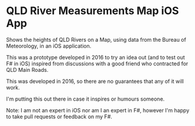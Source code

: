 # QLD River Measurements Map iOS App

Shows the heights of QLD Rivers on a Map, using data from the Bureau of Meteorology, in an iOS application.

This was a prototype developed in 2016 to try an idea out (and to test out F# in iOS) inspired from discussions with a good friend who contracted for QLD Main Roads.

This was developed in 2016, so there are no guarantees that any of it will work.

I'm putting this out there in case it inspires or humours someone.

Note: I am not an expert in iOS nor am I an expert in F#, however I'm happy to take pull requests or feedback on my F#.

